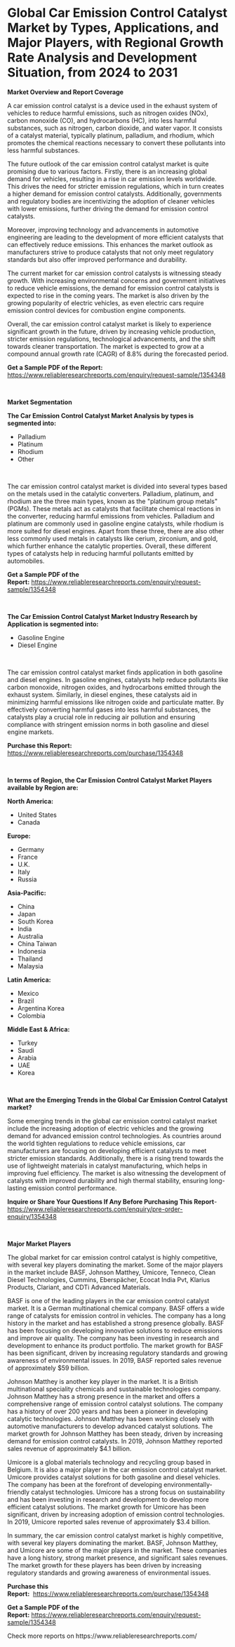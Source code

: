 <p><h1>Global Car Emission Control Catalyst Market by Types, Applications, and Major Players, with Regional Growth Rate Analysis and Development Situation, from 2024 to 2031</h1></p><p><strong>Market Overview and Report Coverage</strong></p>
<p><p>A car emission control catalyst is a device used in the exhaust system of vehicles to reduce harmful emissions, such as nitrogen oxides (NOx), carbon monoxide (CO), and hydrocarbons (HC), into less harmful substances, such as nitrogen, carbon dioxide, and water vapor. It consists of a catalyst material, typically platinum, palladium, and rhodium, which promotes the chemical reactions necessary to convert these pollutants into less harmful substances.</p><p>The future outlook of the car emission control catalyst market is quite promising due to various factors. Firstly, there is an increasing global demand for vehicles, resulting in a rise in car emission levels worldwide. This drives the need for stricter emission regulations, which in turn creates a higher demand for emission control catalysts. Additionally, governments and regulatory bodies are incentivizing the adoption of cleaner vehicles with lower emissions, further driving the demand for emission control catalysts.</p><p>Moreover, improving technology and advancements in automotive engineering are leading to the development of more efficient catalysts that can effectively reduce emissions. This enhances the market outlook as manufacturers strive to produce catalysts that not only meet regulatory standards but also offer improved performance and durability.</p><p>The current market for car emission control catalysts is witnessing steady growth. With increasing environmental concerns and government initiatives to reduce vehicle emissions, the demand for emission control catalysts is expected to rise in the coming years. The market is also driven by the growing popularity of electric vehicles, as even electric cars require emission control devices for combustion engine components.</p><p>Overall, the car emission control catalyst market is likely to experience significant growth in the future, driven by increasing vehicle production, stricter emission regulations, technological advancements, and the shift towards cleaner transportation. The market is expected to grow at a compound annual growth rate (CAGR) of 8.8% during the forecasted period.</p></p>
<p><strong>Get a Sample PDF of the Report:</strong> <a href="https://www.reliableresearchreports.com/enquiry/request-sample/1354348">https://www.reliableresearchreports.com/enquiry/request-sample/1354348</a></p>
<p>&nbsp;</p>
<p><strong>Market Segmentation</strong></p>
<p><strong>The Car Emission Control Catalyst Market Analysis by types is segmented into:</strong></p>
<p><ul><li>Palladium</li><li>Platinum</li><li>Rhodium</li><li>Other</li></ul></p>
<p>&nbsp;</p>
<p><p>The car emission control catalyst market is divided into several types based on the metals used in the catalytic converters. Palladium, platinum, and rhodium are the three main types, known as the "platinum group metals" (PGMs). These metals act as catalysts that facilitate chemical reactions in the converter, reducing harmful emissions from vehicles. Palladium and platinum are commonly used in gasoline engine catalysts, while rhodium is more suited for diesel engines. Apart from these three, there are also other less commonly used metals in catalysts like cerium, zirconium, and gold, which further enhance the catalytic properties. Overall, these different types of catalysts help in reducing harmful pollutants emitted by automobiles.</p></p>
<p><strong>Get a Sample PDF of the Report:</strong>&nbsp;<a href="https://www.reliableresearchreports.com/enquiry/request-sample/1354348">https://www.reliableresearchreports.com/enquiry/request-sample/1354348</a></p>
<p>&nbsp;</p>
<p><strong>The Car Emission Control Catalyst Market Industry Research by Application is segmented into:</strong></p>
<p><ul><li>Gasoline Engine</li><li>Diesel Engine</li></ul></p>
<p>&nbsp;</p>
<p><p>The car emission control catalyst market finds application in both gasoline and diesel engines. In gasoline engines, catalysts help reduce pollutants like carbon monoxide, nitrogen oxides, and hydrocarbons emitted through the exhaust system. Similarly, in diesel engines, these catalysts aid in minimizing harmful emissions like nitrogen oxide and particulate matter. By effectively converting harmful gases into less harmful substances, the catalysts play a crucial role in reducing air pollution and ensuring compliance with stringent emission norms in both gasoline and diesel engine markets.</p></p>
<p><strong>Purchase this Report:</strong>&nbsp; <a href="https://www.reliableresearchreports.com/purchase/1354348">https://www.reliableresearchreports.com/purchase/1354348</a></p>
<p>&nbsp;</p>
<p><strong>In terms of Region, the Car Emission Control Catalyst Market Players available by Region are:</strong></p>
<p>
    <p> <strong> North America: </strong>
        <ul>
            <li>United States</li>
            <li>Canada</li>
        </ul>
        </p> 
    <p> <strong> Europe: </strong>
        <ul>
            <li>Germany</li>
            <li>France</li>
            <li>U.K.</li>
            <li>Italy</li>
            <li>Russia</li>
        </ul>
        </p> 
    <p> <strong> Asia-Pacific: </strong>
        <ul>
            <li>China</li>
            <li>Japan</li>
            <li>South Korea</li>
            <li>India</li>
            <li>Australia</li>
            <li>China Taiwan</li>
            <li>Indonesia</li>
            <li>Thailand</li>
            <li>Malaysia</li>
        </ul>
        </p> 
    <p> <strong> Latin America: </strong>
        <ul>
            <li>Mexico</li>
            <li>Brazil</li>
            <li>Argentina Korea</li>
            <li>Colombia</li>
        </ul>
        </p> 
    <p> <strong> Middle East & Africa: </strong>
        <ul>
            <li>Turkey</li>
            <li>Saudi</li>
            <li>Arabia</li>
            <li>UAE</li>
            <li>Korea</li>
        </ul>
    </p>
    </p>
<p>&nbsp;</p>
<p><strong>What are the Emerging Trends in the Global Car Emission Control Catalyst market?</strong></p>
<p><p>Some emerging trends in the global car emission control catalyst market include the increasing adoption of electric vehicles and the growing demand for advanced emission control technologies. As countries around the world tighten regulations to reduce vehicle emissions, car manufacturers are focusing on developing efficient catalysts to meet stricter emission standards. Additionally, there is a rising trend towards the use of lightweight materials in catalyst manufacturing, which helps in improving fuel efficiency. The market is also witnessing the development of catalysts with improved durability and high thermal stability, ensuring long-lasting emission control performance.</p></p>
<p><strong>Inquire or Share Your Questions If Any Before Purchasing This Report</strong>- <a href="https://www.reliableresearchreports.com/enquiry/pre-order-enquiry/1354348">https://www.reliableresearchreports.com/enquiry/pre-order-enquiry/1354348</a></p>
<p>&nbsp;</p>
<p><strong>Major Market Players</strong></p>
<p><p>The global market for car emission control catalyst is highly competitive, with several key players dominating the market. Some of the major players in the market include BASF, Johnson Matthey, Umicore, Tenneco, Clean Diesel Technologies, Cummins, Eberspächer, Ecocat India Pvt, Klarius Products, Clariant, and CDTi Advanced Materials.</p><p>BASF is one of the leading players in the car emission control catalyst market. It is a German multinational chemical company. BASF offers a wide range of catalysts for emission control in vehicles. The company has a long history in the market and has established a strong presence globally. BASF has been focusing on developing innovative solutions to reduce emissions and improve air quality. The company has been investing in research and development to enhance its product portfolio. The market growth for BASF has been significant, driven by increasing regulatory standards and growing awareness of environmental issues. In 2019, BASF reported sales revenue of approximately $59 billion.</p><p>Johnson Matthey is another key player in the market. It is a British multinational speciality chemicals and sustainable technologies company. Johnson Matthey has a strong presence in the market and offers a comprehensive range of emission control catalyst solutions. The company has a history of over 200 years and has been a pioneer in developing catalytic technologies. Johnson Matthey has been working closely with automotive manufacturers to develop advanced catalyst solutions. The market growth for Johnson Matthey has been steady, driven by increasing demand for emission control catalysts. In 2019, Johnson Matthey reported sales revenue of approximately $4.1 billion.</p><p>Umicore is a global materials technology and recycling group based in Belgium. It is also a major player in the car emission control catalyst market. Umicore provides catalyst solutions for both gasoline and diesel vehicles. The company has been at the forefront of developing environmentally-friendly catalyst technologies. Umicore has a strong focus on sustainability and has been investing in research and development to develop more efficient catalyst solutions. The market growth for Umicore has been significant, driven by increasing adoption of emission control technologies. In 2019, Umicore reported sales revenue of approximately $3.4 billion.</p><p>In summary, the car emission control catalyst market is highly competitive, with several key players dominating the market. BASF, Johnson Matthey, and Umicore are some of the major players in the market. These companies have a long history, strong market presence, and significant sales revenues. The market growth for these players has been driven by increasing regulatory standards and growing awareness of environmental issues.</p></p>
<p><strong>Purchase this Report:</strong>&nbsp;&nbsp;<a href="https://www.reliableresearchreports.com/purchase/1354348">https://www.reliableresearchreports.com/purchase/1354348</a></p>
<p></p>
<p><strong>Get a Sample PDF of the Report:</strong>&nbsp;<a href="https://www.reliableresearchreports.com/enquiry/request-sample/1354348">https://www.reliableresearchreports.com/enquiry/request-sample/1354348</a></p>
<p>Check more reports on https://www.reliableresearchreports.com/</p>